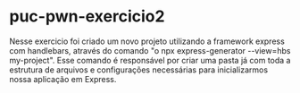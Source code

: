 # puc-pwn-exercicio2

Nesse exercicio foi criado um novo projeto utilizando a framework express com handlebars, 
através do comando "o npx express-generator --view=hbs my-project". Esse comando
é responsável por criar uma pasta já com toda a estrutura de arquivos e configurações necessárias para
inicializarmos nossa aplicação em Express.
